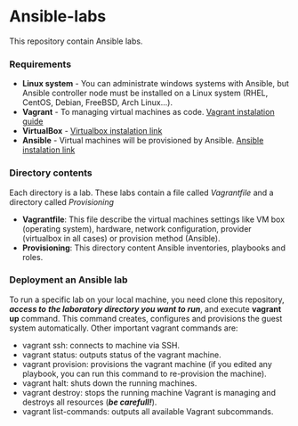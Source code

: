 # Ansible-labs
This repository contain Ansible labs. 

### Requirements
 - **Linux system** - You can administrate windows systems with Ansible, but Ansible controller 
   node must be installed on a Linux system (RHEL, CentOS, Debian, FreeBSD, Arch Linux...).
 - **Vagrant** - To managing virtual machines as code. [Vagrant instalation guide](https://www.vagrantup.com/docs/installation)
 - **VirtualBox** - [Virtualbox instalation link](https://www.virtualbox.org/wiki/Linux_Downloads)
 - **Ansible** - Virtual machines will be provisioned by Ansible. [Ansible instalation link](https://docs.ansible.com/ansible/latest/installation_guide/intro_installation.html)

### Directory contents
Each directory is a lab. These labs contain a file called *Vagrantfile* and a directory called *Provisioning* 
 - **Vagrantfile**: This file describe the virtual machines settings like VM box (operating system), 
  hardware, network configuration, provider (virtualbox in all cases) or provision method (Ansible).
- **Provisioning**: This directory content Ansible inventories, playbooks and roles.

### Deployment an Ansible lab
To run a specific lab on your local machine, you need clone this repository, **_access to_** 
**_the laboratory directory you want to run_**, and execute **vagrant up** command. This command creates,
configures and provisions the guest system automatically. Other important vagrant commands are:
- vagrant ssh: connects to machine via SSH.
- vagrant status: outputs status of the vagrant machine.
- vagrant provision: provisions the vagrant machine (if you edited any 
  playbook, you can run this command to re-provision the machine).
- vagrant halt: shuts down the running machines.
- vagrant destroy: stops the running machine Vagrant is managing and 
  destroys all resources (**_be carefull!_**).
- vagrant list-commands: outputs all available Vagrant subcommands.
